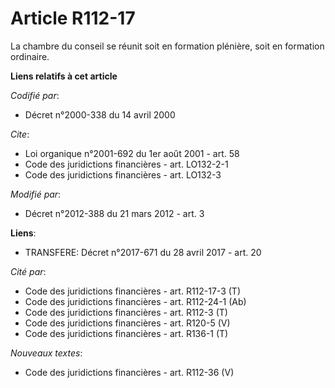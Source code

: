 # Article R112-17

La chambre du conseil se réunit soit en formation plénière, soit en formation ordinaire.

**Liens relatifs à cet article**

_Codifié par_:

  - Décret n°2000-338 du 14 avril 2000

_Cite_:

  - Loi organique n°2001-692 du 1er août 2001 - art. 58
  - Code des juridictions financières - art. LO132-2-1
  - Code des juridictions financières - art. LO132-3

_Modifié par_:

  - Décret n°2012-388  du 21 mars 2012 - art. 3

**Liens**:

  - TRANSFERE: Décret n°2017-671 du 28 avril 2017 - art. 20

_Cité par_:

  - Code des juridictions financières - art. R112-17-3 (T)
  - Code des juridictions financières - art. R112-24-1 (Ab)
  - Code des juridictions financières - art. R112-3 (T)
  - Code des juridictions financières - art. R120-5 (V)
  - Code des juridictions financières - art. R136-1 (T)

_Nouveaux textes_:

  - Code des juridictions financières - art. R112-36 (V)
